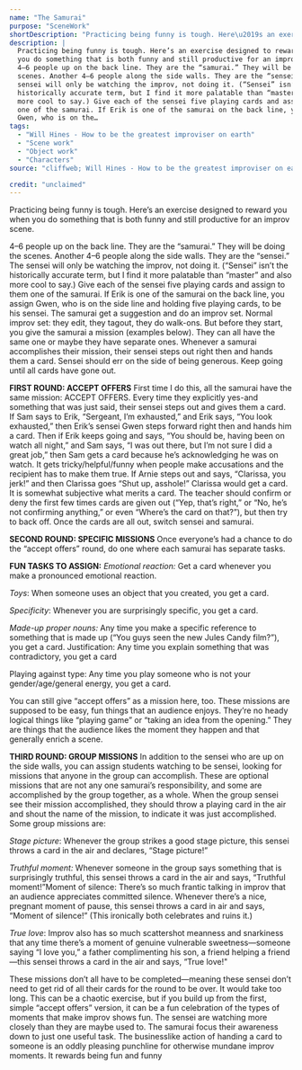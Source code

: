 ```yaml
---
name: "The Samurai"
purpose: "SceneWork"
shortDescription: "Practicing being funny is tough. Here\u2019s an exercise designed to reward you when you do something that is both funny and still productive for an improv scene."
description: |
  Practicing being funny is tough. Here’s an exercise designed to reward you when
  you do something that is both funny and still productive for an improv scene.
  4–6 people up on the back line. They are the “samurai.” They will be doing the
  scenes. Another 4–6 people along the side walls. They are the “sensei.” The
  sensei will only be watching the improv, not doing it. (“Sensei” isn’t the
  historically accurate term, but I find it more palatable than “master” and also
  more cool to say.) Give each of the sensei five playing cards and assign to them
  one of the samurai. If Erik is one of the samurai on the back line, you assign
  Gwen, who is on the…
tags:
  - "Will Hines - How to be the greatest improviser on earth"
  - "Scene work"
  - "Object work"
  - "Characters"
source: "cliffweb; Will Hines - How to be the greatest improviser on earth"

credit: "unclaimed"
---
```


Practicing being funny is tough. Here’s an exercise designed to reward you when you do something that is both funny and still productive for an improv scene.

4–6 people up on the back line. They are the “samurai.” They will be doing the scenes.
Another 4–6 people along the side walls. They are the “sensei.” The sensei will only be watching the improv, not doing it. (“Sensei” isn’t the historically accurate term, but I find it more palatable than “master” and also more cool to say.)
Give each of the sensei five playing cards and assign to them one of the samurai.
If Erik is one of the samurai on the back line, you assign Gwen, who is on the side line and holding five playing cards, to be his sensei.
The samurai get a suggestion and do an improv set. Normal improv set: they edit, they tagout, they do walk-ons.
But before they start, you give the samurai a mission (examples below). They can all have the same one or maybe they have separate ones. Whenever a samurai accomplishes their mission, their sensei steps out right then and hands them a card.
Sensei should err on the side of being generous.
Keep going until all cards have gone out.

**FIRST ROUND: ACCEPT OFFERS**
First time I do this, all the samurai have the same mission: ACCEPT OFFERS. Every time they explicitly yes-and something that was just said, their sensei steps out and gives them a card.
If Sam says to Erik, “Sergeant, I’m exhausted,” and Erik says, “You look exhausted,” then Erik’s sensei Gwen steps forward right then and hands him a card.
Then if Erik keeps going and says, “You should be, having been on watch all night,” and Sam says, “I was out there, but I’m not sure I did a great job,” then Sam gets a card because he’s acknowledging he was on watch.
It gets tricky/helpful/funny when people make accusations and the recipient has to make them true.
If Arnie steps out and says, “Clarissa, you jerk!” and then Clarissa goes “Shut up, asshole!”
Clarissa would get a card.
It is somewhat subjective what merits a card. The teacher should confirm or deny the first few times cards are given out (“Yep, that’s right,” or “No, he’s not confirming anything,” or even “Where’s the card on that?”), but then try to back off.
Once the cards are all out, switch sensei and samurai.

**SECOND ROUND: SPECIFIC MISSIONS**
Once everyone’s had a chance to do the “accept offers” round, do one where each samurai has separate tasks.

**FUN TASKS TO ASSIGN:**
_Emotional reaction:_ Get a card whenever you make a pronounced emotional reaction.

_Toys_: When someone uses an object that you created, you get a card.

_Specificity_: Whenever you are surprisingly specific, you get a card.

_Made-up proper nouns:_ Any time you make a specific reference to something that is made up (“You guys seen the new Jules Candy film?”), you get a card. Justification: Any time you explain something that was contradictory, you get a card

Playing against type: Any time you play someone who is not your gender/age/general energy, you get a card.

You can still give “accept offers” as a mission here, too.
These missions are supposed to be easy, fun things that an audience enjoys. They’re no heady logical things like “playing game” or “taking an idea from the opening.” They are things that the audience likes the moment they happen and that generally enrich a scene.

**THIRD ROUND: GROUP MISSIONS**
In addition to the sensei who are up on the side walls, you can assign students watching to be sensei, looking for missions that anyone in the group can accomplish. These are optional missions that are not any one samurai’s responsibility, and some are accomplished by the group together, as a whole.
When the group sensei see their mission accomplished, they should throw a playing card in the air and shout the name of the mission, to indicate it was just accomplished. Some group missions are:

_Stage picture_: Whenever the group strikes a good stage picture, this sensei throws a card in the air and declares, “Stage picture!”

_Truthful moment:_ Whenever someone in the group says something that is surprisingly truthful, this sensei throws a card in the air and says, “Truthful moment!”Moment of silence: There’s so much frantic talking in improv that an audience appreciates committed silence. Whenever there’s a nice, pregnant moment of pause, this sensei throws a card in air and says, “Moment of silence!” (This ironically both celebrates and ruins it.)

_True love_: Improv also has so much scattershot meanness and snarkiness that any time there’s a moment of genuine vulnerable sweetness—someone saying “I love you,” a father complimenting his son, a friend helping a friend—this sensei throws a card in the air and says, “True love!"

These missions don’t all have to be completed—meaning these sensei don’t need to get rid of all their cards for the round to be over. It would take too long.
This can be a chaotic exercise, but if you build up from the first, simple “accept offers” version, it can be a fun celebration of the types of moments that make improv shows fun.
The sensei are watching more closely than they are maybe used to.
The samurai focus their awareness down to just one useful task.
The businesslike action of handing a card to someone is an oddly pleasing punchline for otherwise mundane improv moments.
It rewards being fun and funny
